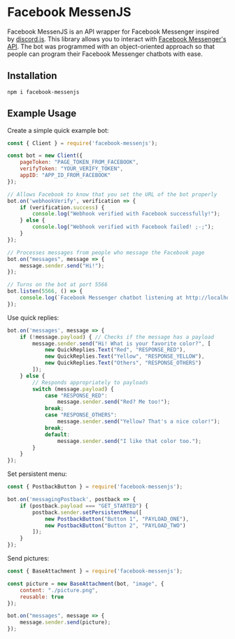 # Facebook MessenJS
Facebook MessenJS is an API wrapper for Facebook Messenger inspired by [discord.js](https://discord.js.org/). This library  allows you to interact with [Facebook Messenger's API](https://developers.facebook.com/docs/messenger-platform/). The bot was programmed with an object-oriented approach so that people can program their Facebook Messenger chatbots with ease.

## Installation
```
npm i facebook-messenjs
```

## Example Usage
Create a simple quick example bot:
``` js
const { Client } = require('facebook-messenjs');

const bot = new Client({
    pageToken: "PAGE_TOKEN_FROM_FACEBOOK",
    verifyToken: "YOUR_VERIFY_TOKEN",
    appID: "APP_ID_FROM_FACEBOOK"
});

// Allows Facebook to know that you set the URL of the bot properly
bot.on('webhookVerify', verification => {
    if (verification.success) {
        console.log("Webhook verified with Facebook successfully!");
    } else {
        console.log("Webhook verified with Facebook failed! ;-;");
    }
});

// Processes messages from people who message the Facebook page
bot.on("messages", message => {
    message.sender.send("Hi!");
});

// Turns on the bot at port 5566
bot.listen(5566, () => {
    console.log(`Facebook Messenger chatbot listening at http://localhost:${bot.port}`);
});
```

Use quick replies:
``` js
bot.on('messages', message => {
    if (!message.payload) { // Checks if the message has a payload
        message.sender.send("Hi! What is your favorite color?", [
            new QuickReplies.Text("Red", "RESPONSE_RED"),
            new QuickReplies.Text("Yellow", "RESPONSE_YELLOW"),
            new QuickReplies.Text("Others", "RESPONSE_OTHERS")
        ]);
    } else {
        // Responds appropriately to payloads
        switch (message.payload) {
            case "RESPONSE_RED":
                message.sender.send("Red? Me too!");
            break;
            case "RESPONSE_OTHERS":
                message.sender.send("Yellow? That's a nice color!");
            break;
            default:
                message.sender.send("I like that color too.");
        }
    }
});
```

Set persistent menu:
``` js
const { PostbackButton } = require('facebook-messenjs');

bot.on('messagingPostback', postback => {
    if (postback.payload === "GET_STARTED") {
        postback.sender.setPersistentMenu([
            new PostbackButton("Button 1", "PAYLOAD_ONE"),
            new PostbackButton("Button 2", "PAYLOAD_TWO")
        ]);
    }
});
```

Send pictures:
``` js
const { BaseAttachment } = require('facebook-messenjs');

const picture = new BaseAttachment(bot, "image", {
    content: "./picture.png",
    reusable: true
});

bot.on("messages", message => {
    message.sender.send(picture);
});
```